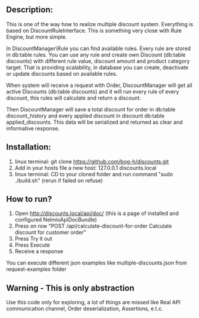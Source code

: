 ## Description:
This is one of the way how to realize multiple discount system.
Everything is based on DiscountRuleInterface. This is something very
close with Rule Engine, but more simple. 

In DiscountManager\Rule you can find available rules. Every rule
are stored in db:table rules. You can use any rule and
create own Discount (db:table discounts) with different rule value,
discount amount and product category target. That is providing scalability, in database
you can create, deactivate or update discounts based on available rules.

When system will receive a request with Order, DiscountManager
will get all active Discounts (db:table discounts) and it will run
every rule of every discount, this rules will calculate and return a discount.

Then DiscountManager will save a total discount for order in db:table discount_history
and every applied discount in discount db:table applied_discounts. This data will be
serialized and returned as clear and informative response.

## Installation:
1. linux terminal: git clone https://github.com/bog-h/discounts.git
2. Add in your hosts file a new host: 127.0.0.1      discounts.local
3. linux terminal: CD to your cloned folder and run command "sudo ./build.sh" (rerun if failed on refuse)

## How to run?
1. Open http://discounts.local/api/doc/ (this is a page of installed and configured NelmioApiDocBundle)
2. Press on row "POST /api/calculate-discount-for-order Calculate discount for customer order"
3. Press Try it out
4. Press Execute
5. Receive a response

You can execute different json examples like multiple-discounts.json from request-examples folder

## Warning - This is only abstraction
Use this code only for exploring, a lot of things are missed like
Real API communication channel,
Order deserialization,
Assertions, e.t.c.

